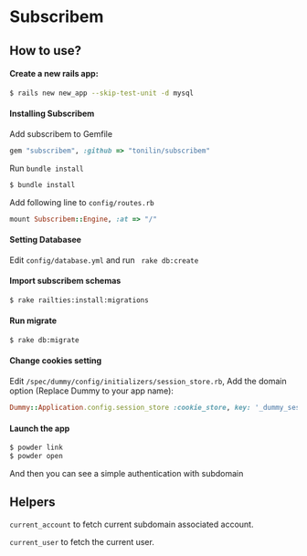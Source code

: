# Subscribem

## How to use?

#### Create a new rails app:

```bash
$ rails new new_app --skip-test-unit -d mysql
```

#### Installing Subscribem

Add subscribem to Gemfile

```ruby
gem "subscribem", :github => "tonilin/subscribem"
```

Run `bundle install`

```bash
$ bundle install
```

Add following line to `config/routes.rb`

```ruby
mount Subscribem::Engine, :at => "/"
```

#### Setting Databasee

Edit `config/database.yml` and run ` rake db:create`

#### Import subscribem schemas

```bash
$ rake railties:install:migrations
```

#### Run migrate

```bash
$ rake db:migrate
```

#### Change cookies setting

Edit `/spec/dummy/config/initializers/session_store.rb`, Add the domain option (Replace Dummy to your app name):

```ruby
Dummy::Application.config.session_store :cookie_store, key: '_dummy_session', domain: "example.com"
```


#### Launch the app

```bash
$ powder link 
$ powder open
```

And then you can see a simple authentication with subdomain

## Helpers

`current_account` to fetch current subdomain associated account.

`current_user` to fetch the current user.









